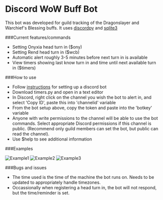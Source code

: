 # Discord WoW Buff Bot

This bot was developed for guild tracking of the Dragonslayer and Warchief's Blessing buffs.  It uses [discordpy](https://discordpy.readthedocs.io/en/latest/) and [sqlite3](https://docs.python.org/3/library/sqlite3.html)


###Current features/commands

* Setting Onyxia head turn in ($ony)
* Setting Rend head turn in ($wcb)
* Automatic alert roughly 3-5 minutes before next turn in is available
* View timers showing last know turn in and time until next available turn in ($timers)


###How to use

* Follow [instructions](https://discordpy.readthedocs.io/en/latest/discord.html) for setting up a discord bot
* Download timers.py and open in a text editor
* In Discord, right click on the channel you wish the bot to alert in, and select 'Copy ID', paste this into 'channelid' variable
* From the bot setup above, copy the token and paste into the 'botkey' variable
* Anyone with write permissions to the channel will be able to use the bot commands.  Select appropriate Discord permissions if this channel is public. (Recommend only guild members can set the bot, but public can read the channel).
* Use $help to see additional information


###Examples

![Example1](https://i.imgur.com/WRlj0Dt.png)
![Example2](https://i.imgur.com/iESeQP2.png)
![Example3](https://i.imgur.com/OmfmkH7.png)


###Bugs and issues

* The time used is the time of the machine the bot runs on.  Needs to be updated to appropriately handle timezones.
* Occassionally when registering a head turn in, the bot will not respond, but the time/reminder is set.
